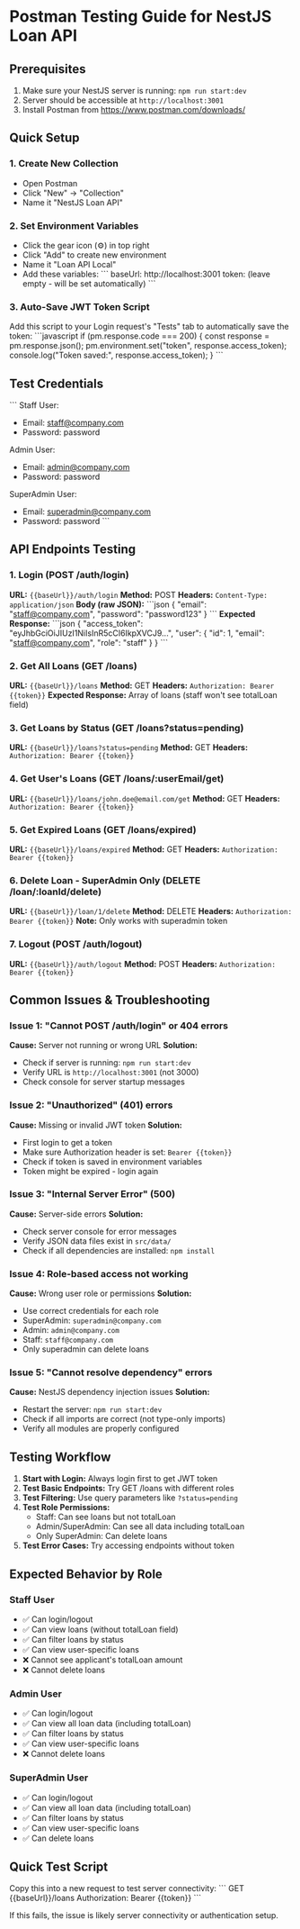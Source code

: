 # Postman Testing Guide for NestJS Loan API

## Prerequisites
1. Make sure your NestJS server is running: `npm run start:dev`
2. Server should be accessible at `http://localhost:3001`
3. Install Postman from https://www.postman.com/downloads/

## Quick Setup

### 1. Create New Collection
- Open Postman
- Click "New" → "Collection"
- Name it "NestJS Loan API"

### 2. Set Environment Variables
- Click the gear icon (⚙️) in top right
- Click "Add" to create new environment
- Name it "Loan API Local"
- Add these variables:
  \`\`\`
  baseUrl: http://localhost:3001
  token: (leave empty - will be set automatically)
  \`\`\`

### 3. Auto-Save JWT Token Script
Add this script to your Login request's "Tests" tab to automatically save the token:
\`\`\`javascript
if (pm.response.code === 200) {
    const response = pm.response.json();
    pm.environment.set("token", response.access_token);
    console.log("Token saved:", response.access_token);
}
\`\`\`

## Test Credentials
\`\`\`
Staff User:
- Email: staff@company.com
- Password: password

Admin User:
- Email: admin@company.com  
- Password: password

SuperAdmin User:
- Email: superadmin@company.com
- Password: password
\`\`\`

## API Endpoints Testing

### 1. Login (POST /auth/login)
**URL:** `{{baseUrl}}/auth/login`
**Method:** POST
**Headers:** `Content-Type: application/json`
**Body (raw JSON):**
\`\`\`json
{
  "email": "staff@company.com",
  "password": "password123"
}
\`\`\`
**Expected Response:**
\`\`\`json
{
  "access_token": "eyJhbGciOiJIUzI1NiIsInR5cCI6IkpXVCJ9...",
  "user": {
    "id": 1,
    "email": "staff@company.com",
    "role": "staff"
  }
}
\`\`\`

### 2. Get All Loans (GET /loans)
**URL:** `{{baseUrl}}/loans`
**Method:** GET
**Headers:** `Authorization: Bearer {{token}}`
**Expected Response:** Array of loans (staff won't see totalLoan field)

### 3. Get Loans by Status (GET /loans?status=pending)
**URL:** `{{baseUrl}}/loans?status=pending`
**Method:** GET
**Headers:** `Authorization: Bearer {{token}}`

### 4. Get User's Loans (GET /loans/:userEmail/get)
**URL:** `{{baseUrl}}/loans/john.doe@email.com/get`
**Method:** GET
**Headers:** `Authorization: Bearer {{token}}`

### 5. Get Expired Loans (GET /loans/expired)
**URL:** `{{baseUrl}}/loans/expired`
**Method:** GET
**Headers:** `Authorization: Bearer {{token}}`

### 6. Delete Loan - SuperAdmin Only (DELETE /loan/:loanId/delete)
**URL:** `{{baseUrl}}/loan/1/delete`
**Method:** DELETE
**Headers:** `Authorization: Bearer {{token}}`
**Note:** Only works with superadmin token

### 7. Logout (POST /auth/logout)
**URL:** `{{baseUrl}}/auth/logout`
**Method:** POST
**Headers:** `Authorization: Bearer {{token}}`

## Common Issues & Troubleshooting

### Issue 1: "Cannot POST /auth/login" or 404 errors
**Cause:** Server not running or wrong URL
**Solution:** 
- Check if server is running: `npm run start:dev`
- Verify URL is `http://localhost:3001` (not 3000)
- Check console for server startup messages

### Issue 2: "Unauthorized" (401) errors
**Cause:** Missing or invalid JWT token
**Solution:**
- First login to get a token
- Make sure Authorization header is set: `Bearer {{token}}`
- Check if token is saved in environment variables
- Token might be expired - login again

### Issue 3: "Internal Server Error" (500)
**Cause:** Server-side errors
**Solution:**
- Check server console for error messages
- Verify JSON data files exist in `src/data/`
- Check if all dependencies are installed: `npm install`

### Issue 4: Role-based access not working
**Cause:** Wrong user role or permissions
**Solution:**
- Use correct credentials for each role
- SuperAdmin: `superadmin@company.com`
- Admin: `admin@company.com`
- Staff: `staff@company.com`
- Only superadmin can delete loans

### Issue 5: "Cannot resolve dependency" errors
**Cause:** NestJS dependency injection issues
**Solution:**
- Restart the server: `npm run start:dev`
- Check if all imports are correct (not type-only imports)
- Verify all modules are properly configured

## Testing Workflow

1. **Start with Login:** Always login first to get JWT token
2. **Test Basic Endpoints:** Try GET /loans with different roles
3. **Test Filtering:** Use query parameters like `?status=pending`
4. **Test Role Permissions:** 
   - Staff: Can see loans but not totalLoan
   - Admin/SuperAdmin: Can see all data including totalLoan
   - Only SuperAdmin: Can delete loans
5. **Test Error Cases:** Try accessing endpoints without token

## Expected Behavior by Role

### Staff User
- ✅ Can login/logout
- ✅ Can view loans (without totalLoan field)
- ✅ Can filter loans by status
- ✅ Can view user-specific loans
- ❌ Cannot see applicant's totalLoan amount
- ❌ Cannot delete loans

### Admin User  
- ✅ Can login/logout
- ✅ Can view all loan data (including totalLoan)
- ✅ Can filter loans by status
- ✅ Can view user-specific loans
- ❌ Cannot delete loans

### SuperAdmin User
- ✅ Can login/logout  
- ✅ Can view all loan data (including totalLoan)
- ✅ Can filter loans by status
- ✅ Can view user-specific loans
- ✅ Can delete loans

## Quick Test Script
Copy this into a new request to test server connectivity:
\`\`\`
GET {{baseUrl}}/loans
Authorization: Bearer {{token}}
\`\`\`

If this fails, the issue is likely server connectivity or authentication setup.
